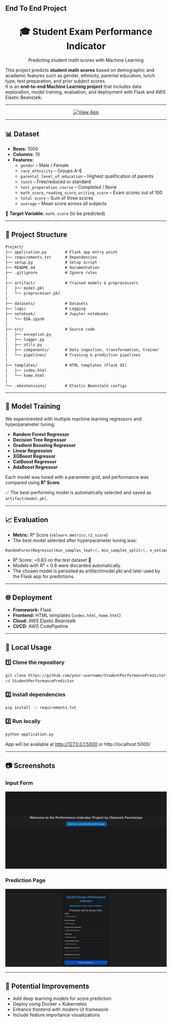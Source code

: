 ## End To End Project 
<h1 align="center">🎓 Student Exam Performance Indicator</h1>

<p align="center">
  Predicting student math scores with Machine Learning  
</p>

This project predicts **student math scores** based on demographic and academic features such
as gender, ethnicity, parental education, lunch type, test preparation, and prior subject scores.  
It is an **end-to-end Machine Learning project** that includes data exploration, model training, evaluation, and deployment with Flask and AWS Elastic Beanstalk.

---

<p align="center">
  <a href="http://end-to-end-sp-env.eba-pan9vuxm.ap-south-1.elasticbeanstalk.com/">
    <img src="https://img.shields.io/badge/🚀%20ElasticBeanstalk-View--App-blue" 
         alt="View App" 
         width="250"/>
  </a>
</p>



---


## 📊 Dataset

- **Rows:** 1000  
- **Columns:** 10  
- **Features:**
  - `gender` – Male / Female  
  - `race_ethnicity` – Groups A–E  
  - `parental_level_of_education` – Highest qualification of parents  
  - `lunch` – Free/reduced or standard  
  - `test_preparation_course` – Completed / None  
  - `math_score`, `reading_score`, `writing_score` – Exam scores out of 100  
  - `total score` – Sum of three scores  
  - `average` – Mean score across all subjects  

📌 **Target Variable:** `math_score` (to be predicted)

---

## 📂 Project Structure

```plaintext
Project/
├── application.py        # Flask app entry point
├── requirements.txt      # Dependencies
├── setup.py              # Setup script
├── README.md             # Documentation
├── .gitignore            # Ignore rules
│
├── artifact/             # Trained models & preprocessors
│   ├── model.pkl
│   └── preprocessor.pkl
│
├── datasets/             # Datasets
├── logs/                 # Logging
├── notebook/             # Jupyter notebooks
│   └── EDA.ipynb
│
├── src/                  # Source code
│   ├── exception.py
│   ├── logger.py
│   ├── utils.py
│   ├── components/       # Data ingestion, transformation, trainer
│   └── pipelines/        # Training & prediction pipelines
│
├── templates/            # HTML templates (Flask UI)
│   ├── index.html
│   └── home.html
│
└── .ebextensions/        # Elastic Beanstalk configs
```

---

## 🧠 Model Training

We experimented with multiple machine learning regressors and hyperparameter tuning:

- **Random Forest Regressor**
- **Decision Tree Regressor**
- **Gradient Boosting Regressor**
- **Linear Regression**
- **XGBoost Regressor**
- **CatBoost Regressor**
- **AdaBoost Regressor**

Each model was tuned with a parameter grid, and performance was compared using **R² Score**.

✅ The best-performing model is automatically selected and saved as `artifact/model.pkl`.

---

## 📈 Evaluation

- **Metric:** R² Score (`sklearn.metrics.r2_score`)  
- The best model selected after hyperparameter tuning was:  

```python
RandomForestRegressor(min_samples_leaf=4, min_samples_split=5, n_estimators=300)
```

- R² Score: ~0.83 on the test dataset 🎯
- Models with R² < 0.6 were discarded automatically.
- The chosen model is persisted as artifact/model.pkl and later used by the Flask app for predictions.

---

## 🌐 Deployment

- **Framework:** Flask  
- **Frontend:** HTML templates (`index.html`, `home.html`)  
- **Cloud:** AWS Elastic Beanstalk  
- **CI/CD:** AWS CodePipeline  

---

## 🚀 Local Usage 

### 1️⃣ Clone the repository
```bash
git clone https://github.com/your-username/StudentPerformancePredictor.git
cd StudentPerformancePredictor
```
### 2️⃣ Install dependencies
```bash
pip install -r requirements.txt
```
### 3️⃣ Run locally
```bash
python application.py
```
App will be available at http://127.0.0.1:5000 or http://localhost:5000/

---

## 📷 Screenshots

### Input Form
![Index Page](assets/Index.png)

### Prediction Page
![Main Page](assets/Main.png)

---

## 🔮 Potential Improvements
- Add deep learning models for score prediction  
- Deploy using Docker + Kubernetes  
- Enhance frontend with modern UI framework  
- Include feature importance visualizations  
